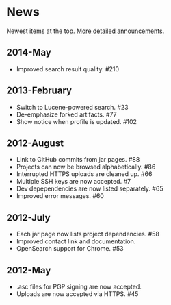 # News

Newest items at the top.  [More detailed announcements].

## 2014-May

* Improved search result quality. #210

## 2013-February

* Switch to Lucene-powered search. #23
* De-emphasize forked artifacts. #77
* Show notice when profile is updated. #102

## 2012-August

* Link to GitHub commits from jar pages. #88
* Projects can now be browsed alphabetically. #86
* Interrupted HTTPS uploads are cleaned up. #66
* Multiple SSH keys are now accepted. #7
* Dev depependencies are now listed separately. #65
* Improved error messages. #60

## 2012-July

* Each jar page now lists project dependencies. #58
* Improved contact link and documentation.
* OpenSearch support for Chrome. #53

## 2012-May

* .asc files for PGP signing are now accepted.
* Uploads are now accepted via HTTPS. #45

[More detailed announcements]: https://groups.google.com/forum/?fromgroups#!topicsearchin/clojars-maintainers/group:clojars-maintainers$20AND$20subject:ann
